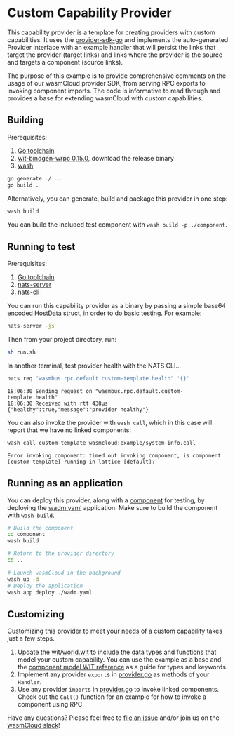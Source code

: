 # Custom Capability Provider

This capability provider is a template for creating providers with custom capabilities. It uses the [provider-sdk-go](https://github.com/wasmCloud/provider-sdk-go) and implements the auto-generated Provider interface with an example handler that will persist the links that target the provider (target links) and links where the provider is the source and targets a component (source links).

The purpose of this example is to provide comprehensive comments on the usage of our wasmCloud provider SDK, from serving RPC exports to invoking component imports. The code is informative to read through and provides a base for extending wasmCloud with custom capabilities.

## Building

Prerequisites:

1. [Go toolchain](https://go.dev/doc/install)
1. [wit-bindgen-wrpc 0.15.0](https://github.com/bytecodealliance/wrpc), download the release binary
1. [wash](https://wasmcloud.com/docs/installation)

```bash
go generate ./...
go build .
```

Alternatively, you can generate, build and package this provider in one step:

```bash
wash build
```

You can build the included test component with `wash build -p ./component`.

## Running to test

Prerequisites:

1. [Go toolchain](https://go.dev/doc/install)
1. [nats-server](https://github.com/nats-io/nats-server)
1. [nats-cli](https://github.com/nats-io/natscli)

You can run this capability provider as a binary by passing a simple base64 encoded [HostData](https://pkg.go.dev/github.com/wasmCloud/provider-sdk-go#HostData) struct, in order to do basic testing. For example:

```bash
nats-server -js
```

Then from your project directory, run:

```bash
sh run.sh
```

In another terminal, test provider health with the NATS CLI...

```bash
nats req "wasmbus.rpc.default.custom-template.health" '{}'
```
```
18:06:30 Sending request on "wasmbus.rpc.default.custom-template.health"
18:06:30 Received with rtt 438µs
{"healthy":true,"message":"provider healthy"}
```
You can also invoke the provider with `wash call`, which in this case will report that we have no linked components:

```bash
wash call custom-template wasmcloud:example/system-info.call
```
```
Error invoking component: timed out invoking component, is component [custom-template] running in lattice [default]?
```

## Running as an application

You can deploy this provider, along with a [component](../component/) for testing, by deploying the [wadm.yaml](./wadm.yaml) application. Make sure to build the component with `wash build`.

```bash
# Build the component
cd component
wash build

# Return to the provider directory
cd ..

# Launch wasmCloud in the background
wash up -d
# Deploy the application
wash app deploy ./wadm.yaml
```

## Customizing

Customizing this provider to meet your needs of a custom capability takes just a few steps.

1. Update the [wit/world.wit](./wit/world.wit) to include the data types and functions that model your custom capability. You can use the example as a base and the [component model WIT reference](https://component-model.bytecodealliance.org/design/wit.html) as a guide for types and keywords.
1. Implement any provider `export`s in [provider.go](./provider.go) as methods of your `Handler`.
1. Use any provider `import`s in [provider.go](./provider.go) to invoke linked components. Check out the `Call()` function for an example for how to invoke a component using RPC.

Have any questions? Please feel free to [file an issue](https://github.com/wasmCloud/wasmCloud/issues/new/choose) and/or join us on the [wasmCloud slack](https://slack.wasmcloud.com)!
